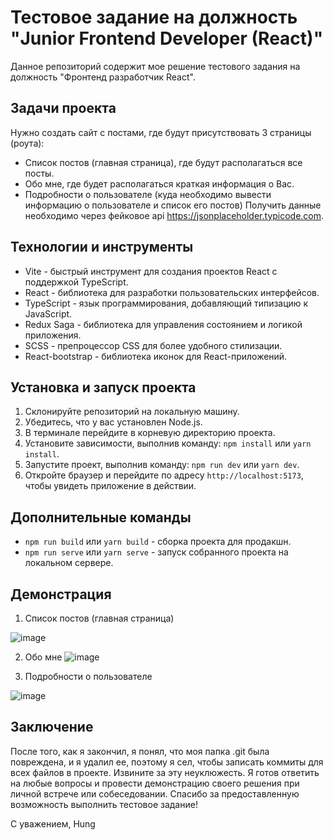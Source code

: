 # Тестовое задание на должность "Junior Frontend Developer (React)"

Данное репозиторий содержит мое решение тестового задания на должность "Фронтенд разработчик React".

## Задачи проекта

Нужно создать сайт с постами, где будут присутствовать 3 страницы (роута):
- Список постов (главная страница), где будут располагаться все посты.
- Обо мне, где будет располагаться краткая информация о Вас.
- Подробности о пользователе (куда необходимо вывести информацию о пользователе и список его постов)
Получить данные необходимо через фейковое api https://jsonplaceholder.typicode.com.

## Технологии и инструменты

- Vite - быстрый инструмент для создания проектов React с поддержкой TypeScript.
- React - библиотека для разработки пользовательских интерфейсов.
- TypeScript - язык программирования, добавляющий типизацию к JavaScript.
- Redux Saga - библиотека для управления состоянием и логикой приложения.
- SCSS - препроцессор CSS для более удобного стилизации.
- React-bootstrap - библиотека иконок для React-приложений.

## Установка и запуск проекта

1. Склонируйте репозиторий на локальную машину.
2. Убедитесь, что у вас установлен Node.js.
3. В терминале перейдите в корневую директорию проекта.
4. Установите зависимости, выполнив команду: `npm install` или `yarn install`.
5. Запустите проект, выполнив команду: `npm run dev` или `yarn dev`.
6. Откройте браузер и перейдите по адресу `http://localhost:5173`, чтобы увидеть приложение в действии.

## Дополнительные команды

- `npm run build` или `yarn build` - сборка проекта для продакшн.
- `npm run serve` или `yarn serve` - запуск собранного проекта на локальном сервере.

## Демонстрация
1. Список постов (главная страница)

![image](https://github.com/TasksPMH/mitrasofttest/assets/29529658/ba014fea-8a6d-48ef-b851-34ea9b70b245)

2. Обо мне
![image](https://github.com/TasksPMH/mitrasofttest/assets/29529658/70e6c03f-f15e-453e-9ab1-05a86e0aa337)

3. Подробности о пользователе

![image](https://github.com/TasksPMH/mitrasofttest/assets/29529658/22819cdc-4860-4d51-bce6-7f1648fbb7eb)

## Заключение

После того, как я закончил, я понял, что моя папка .git была повреждена, и я удалил ее, поэтому я сел, чтобы записать коммиты для всех файлов в проекте. Извините за эту неуклюжесть. Я готов ответить на любые вопросы и провести демонстрацию своего решения при личной встрече или собеседовании.
Спасибо за предоставленную возможность выполнить тестовое задание!

С уважением,
Hung
